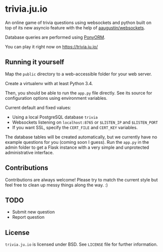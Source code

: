 trivia.ju.io
============

An online game of trivia questions using websockets and python built on top of
its new asyncio feature with the help of
[aaugustin/websockets](https://github.com/aaugustin/websockets).

Database queries are performed using [PonyORM](http://ponyorm.com/).

You can play it right now on https://trivia.ju.io/


Running it yourself
-------------------

Map the `public` directory to a web-accessible folder for your web server.

Create a virtualenv with at least Python 3.4.

Then, you should be able to run the `app.py` file directly. See its source
for configuration options using environment variables.

Current default and fixed values:

- Using a local PostgreSQL database `trivia`
- Websockets listening on `localhost:8765` or `$LISTEN_IP` and `$LISTEN_PORT`
- If you want SSL, specify the `CERT_FILE` and `CERT_KEY` variables.

The database tables will be created automatically, but we currently have
no example questions for you (coming soon I guess).
Run the `app.py` in the admin folder to get a Flask instance with a very
simple and unprotected administrative interface.


Contributions
-------------

Contributions are always welcome! Please try to match the current
style but feel free to clean up messy things along the way. :)


TODO
----

- Submit new question
- Report question


License
-------

`trivia.ju.io` is licensed under BSD.
See `LICENSE` file for further information.
